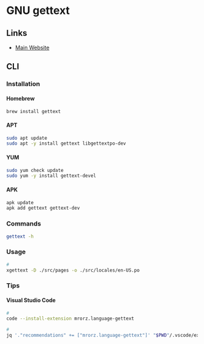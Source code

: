 # GNU gettext

## Links

- [Main Website](https://gnu.org/software/gettext/)

## CLI

### Installation

#### Homebrew

```sh
brew install gettext
```

#### APT

```sh
sudo apt update
sudo apt -y install gettext libgettextpo-dev
```

#### YUM

```sh
sudo yum check update
sudo yum -y install gettext-devel
```

#### APK

```sh
apk update
apk add gettext gettext-dev
```

### Commands

```sh
gettext -h
```

### Usage

```sh
#
xgettext -D ./src/pages -o ./src/locales/en-US.po
```

### Tips

#### Visual Studio Code

```sh
#
code --install-extension mrorz.language-gettext

#
jq '."recommendations" += ["mrorz.language-gettext"]' "$PWD"/.vscode/extensions.json | sponge "$PWD"/.vscode/extensions.json
```

